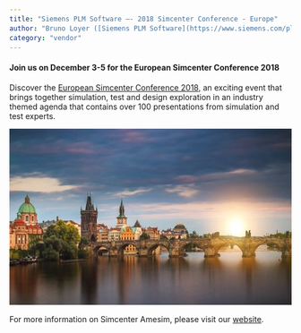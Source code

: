 ```yaml
---
title: "Siemens PLM Software –- 2018 Simcenter Conference - Europe"
author: "Bruno Loyer ([Siemens PLM Software](https://www.siemens.com/plm ))"
category: "vendor"
---
```


#### Join us on December 3-5 for the European Simcenter Conference 2018 

Discover the [European Simcenter Conference 2018](http://www.cvent.com/events/siemens-plm-software-2018-simcenter-conference-europe/event-summary-b361938f2a404c2789eef0fb1fe1e322.aspx ), an exciting event that brings together simulation, 
test and design exploration in an industry themed agenda that contains over 100 presentations from simulation and test experts. 

![](Simcenter_Conference_Europe.png)
  
For more information on Simcenter Amesim, please visit our [website]( https://www.siemens.com/plm/simcenter-amesim ).
